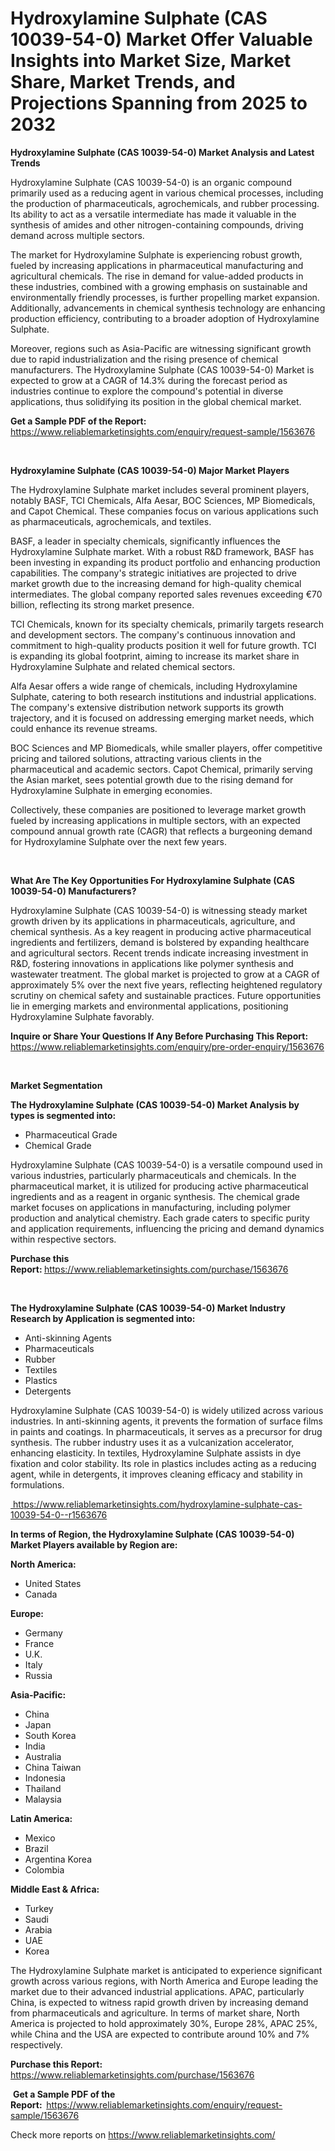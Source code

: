 <p><h1>Hydroxylamine Sulphate (CAS 10039-54-0) Market Offer Valuable Insights into Market Size, Market Share, Market Trends, and Projections Spanning from 2025 to 2032</h1></p><p><strong>Hydroxylamine Sulphate (CAS 10039-54-0) Market Analysis and Latest Trends</strong></p>
<p><p>Hydroxylamine Sulphate (CAS 10039-54-0) is an organic compound primarily used as a reducing agent in various chemical processes, including the production of pharmaceuticals, agrochemicals, and rubber processing. Its ability to act as a versatile intermediate has made it valuable in the synthesis of amides and other nitrogen-containing compounds, driving demand across multiple sectors.</p><p>The market for Hydroxylamine Sulphate is experiencing robust growth, fueled by increasing applications in pharmaceutical manufacturing and agricultural chemicals. The rise in demand for value-added products in these industries, combined with a growing emphasis on sustainable and environmentally friendly processes, is further propelling market expansion. Additionally, advancements in chemical synthesis technology are enhancing production efficiency, contributing to a broader adoption of Hydroxylamine Sulphate.</p><p>Moreover, regions such as Asia-Pacific are witnessing significant growth due to rapid industrialization and the rising presence of chemical manufacturers. The Hydroxylamine Sulphate (CAS 10039-54-0) Market is expected to grow at a CAGR of 14.3% during the forecast period as industries continue to explore the compound's potential in diverse applications, thus solidifying its position in the global chemical market.</p></p>
<p><strong>Get a Sample PDF of the Report:&nbsp;</strong> <a href="https://www.reliablemarketinsights.com/enquiry/request-sample/1563676?utm_campaign=2129&utm_medium=2&utm_source=Github&utm_content=ia&utm_term=01022025&utm_id=hydroxylamine-sulphate-cas-10039-54-0">https://www.reliablemarketinsights.com/enquiry/request-sample/1563676</a></p>
<p>&nbsp;</p>
<p><strong>Hydroxylamine Sulphate (CAS 10039-54-0) Major Market Players</strong></p>
<p><p>The Hydroxylamine Sulphate market includes several prominent players, notably BASF, TCI Chemicals, Alfa Aesar, BOC Sciences, MP Biomedicals, and Capot Chemical. These companies focus on various applications such as pharmaceuticals, agrochemicals, and textiles.</p><p>BASF, a leader in specialty chemicals, significantly influences the Hydroxylamine Sulphate market. With a robust R&D framework, BASF has been investing in expanding its product portfolio and enhancing production capabilities. The company's strategic initiatives are projected to drive market growth due to the increasing demand for high-quality chemical intermediates. The global company reported sales revenues exceeding €70 billion, reflecting its strong market presence.</p><p>TCI Chemicals, known for its specialty chemicals, primarily targets research and development sectors. The company's continuous innovation and commitment to high-quality products position it well for future growth. TCI is expanding its global footprint, aiming to increase its market share in Hydroxylamine Sulphate and related chemical sectors.</p><p>Alfa Aesar offers a wide range of chemicals, including Hydroxylamine Sulphate, catering to both research institutions and industrial applications. The company's extensive distribution network supports its growth trajectory, and it is focused on addressing emerging market needs, which could enhance its revenue streams.</p><p>BOC Sciences and MP Biomedicals, while smaller players, offer competitive pricing and tailored solutions, attracting various clients in the pharmaceutical and academic sectors. Capot Chemical, primarily serving the Asian market, sees potential growth due to the rising demand for Hydroxylamine Sulphate in emerging economies.</p><p>Collectively, these companies are positioned to leverage market growth fueled by increasing applications in multiple sectors, with an expected compound annual growth rate (CAGR) that reflects a burgeoning demand for Hydroxylamine Sulphate over the next few years.</p></p>
<p>&nbsp;</p>
<p><strong>What Are The Key Opportunities For Hydroxylamine Sulphate (CAS 10039-54-0) Manufacturers?</strong></p>
<p><p>Hydroxylamine Sulphate (CAS 10039-54-0) is witnessing steady market growth driven by its applications in pharmaceuticals, agriculture, and chemical synthesis. As a key reagent in producing active pharmaceutical ingredients and fertilizers, demand is bolstered by expanding healthcare and agricultural sectors. Recent trends indicate increasing investment in R&D, fostering innovations in applications like polymer synthesis and wastewater treatment. The global market is projected to grow at a CAGR of approximately 5% over the next five years, reflecting heightened regulatory scrutiny on chemical safety and sustainable practices. Future opportunities lie in emerging markets and environmental applications, positioning Hydroxylamine Sulphate favorably.</p></p>
<p><strong>Inquire or Share Your Questions If Any Before Purchasing This Report:</strong> <a href="https://www.reliablemarketinsights.com/enquiry/pre-order-enquiry/1563676?utm_campaign=2129&utm_medium=2&utm_source=Github&utm_content=ia&utm_term=01022025&utm_id=hydroxylamine-sulphate-cas-10039-54-0">https://www.reliablemarketinsights.com/enquiry/pre-order-enquiry/1563676</a></p>
<p>&nbsp;</p>
<p><strong>Market Segmentation</strong></p>
<p><strong>The Hydroxylamine Sulphate (CAS 10039-54-0) Market Analysis by types is segmented into:</strong></p>
<p><ul><li>Pharmaceutical Grade</li><li>Chemical Grade</li></ul></p>
<p><p>Hydroxylamine Sulphate (CAS 10039-54-0) is a versatile compound used in various industries, particularly pharmaceuticals and chemicals. In the pharmaceutical market, it is utilized for producing active pharmaceutical ingredients and as a reagent in organic synthesis. The chemical grade market focuses on applications in manufacturing, including polymer production and analytical chemistry. Each grade caters to specific purity and application requirements, influencing the pricing and demand dynamics within respective sectors.</p></p>
<p><strong>Purchase this Report:&nbsp;</strong><a href="https://www.reliablemarketinsights.com/purchase/1563676?utm_campaign=2129&utm_medium=2&utm_source=Github&utm_content=ia&utm_term=01022025&utm_id=hydroxylamine-sulphate-cas-10039-54-0">https://www.reliablemarketinsights.com/purchase/1563676</a></p>
<p>&nbsp;</p>
<p><strong>The Hydroxylamine Sulphate (CAS 10039-54-0) Market Industry Research by Application is segmented into:</strong></p>
<p><ul><li>Anti-skinning Agents</li><li>Pharmaceuticals</li><li>Rubber</li><li>Textiles</li><li>Plastics</li><li>Detergents</li></ul></p>
<p><p>Hydroxylamine Sulphate (CAS 10039-54-0) is widely utilized across various industries. In anti-skinning agents, it prevents the formation of surface films in paints and coatings. In pharmaceuticals, it serves as a precursor for drug synthesis. The rubber industry uses it as a vulcanization accelerator, enhancing elasticity. In textiles, Hydroxylamine Sulphate assists in dye fixation and color stability. Its role in plastics includes acting as a reducing agent, while in detergents, it improves cleaning efficacy and stability in formulations.</p></p>
<p><a href="https://www.reliablemarketinsights.com/hydroxylamine-sulphate-cas-10039-54-0--r1563676?utm_campaign=2129&utm_medium=2&utm_source=Github&utm_content=ia&utm_term=01022025&utm_id=hydroxylamine-sulphate-cas-10039-54-0">&nbsp;https://www.reliablemarketinsights.com/hydroxylamine-sulphate-cas-10039-54-0--r1563676</a></p>
<p><strong>In terms of Region, the Hydroxylamine Sulphate (CAS 10039-54-0) Market Players available by Region are:</strong></p>
<p>
    <p> <strong> North America: </strong>
        <ul>
            <li>United States</li>
            <li>Canada</li>
        </ul>
        </p> 
    <p> <strong> Europe: </strong>
        <ul>
            <li>Germany</li>
            <li>France</li>
            <li>U.K.</li>
            <li>Italy</li>
            <li>Russia</li>
        </ul>
        </p> 
    <p> <strong> Asia-Pacific: </strong>
        <ul>
            <li>China</li>
            <li>Japan</li>
            <li>South Korea</li>
            <li>India</li>
            <li>Australia</li>
            <li>China Taiwan</li>
            <li>Indonesia</li>
            <li>Thailand</li>
            <li>Malaysia</li>
        </ul>
        </p> 
    <p> <strong> Latin America: </strong>
        <ul>
            <li>Mexico</li>
            <li>Brazil</li>
            <li>Argentina Korea</li>
            <li>Colombia</li>
        </ul>
        </p> 
    <p> <strong> Middle East & Africa: </strong>
        <ul>
            <li>Turkey</li>
            <li>Saudi</li>
            <li>Arabia</li>
            <li>UAE</li>
            <li>Korea</li>
        </ul>
    </p>
    </p>
<p><p>The Hydroxylamine Sulphate market is anticipated to experience significant growth across various regions, with North America and Europe leading the market due to their advanced industrial applications. APAC, particularly China, is expected to witness rapid growth driven by increasing demand from pharmaceuticals and agriculture. In terms of market share, North America is projected to hold approximately 30%, Europe 28%, APAC 25%, while China and the USA are expected to contribute around 10% and 7% respectively.</p></p>
<p><strong>Purchase this Report: </strong><a href="https://www.reliablemarketinsights.com/purchase/1563676?utm_campaign=2129&utm_medium=2&utm_source=Github&utm_content=ia&utm_term=01022025&utm_id=hydroxylamine-sulphate-cas-10039-54-0">https://www.reliablemarketinsights.com/purchase/1563676</a></p>
<p>&nbsp;<strong>Get a Sample PDF of the Report:&nbsp;&nbsp;</strong><a href="https://www.reliablemarketinsights.com/enquiry/request-sample/1563676?utm_campaign=2129&utm_medium=2&utm_source=Github&utm_content=ia&utm_term=01022025&utm_id=hydroxylamine-sulphate-cas-10039-54-0">https://www.reliablemarketinsights.com/enquiry/request-sample/1563676</a></p>
<p><strong></strong></p>
<p>Check more reports on <a href="https://www.reliablemarketinsights.com/?utm_campaign=2129&utm_medium=2&utm_source=Github&utm_content=ia&utm_term=01022025&utm_id=hydroxylamine-sulphate-cas-10039-54-0">https://www.reliablemarketinsights.com/</a></p>